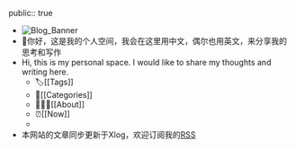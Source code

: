 public:: true

- ![Blog_Banner](https://wallpaperaccess.com/full/1146672.jpg)
- 👋你好，这是我的个人空间，我会在这里用中文，偶尔也用英文，来分享我的思考和写作
- Hi, this is my personal space. I would like to share my thoughts and writing here.
	- 🏷️[[Tags]]
	- 📝[[Categories]]
	- 👨🏻‍🎨[[About]]
	- ⏰️[[Now]]
	-
- 本网站的文章同步更新于Xlog，欢迎订阅我的[RSS](https://xlog.muziyancheng.com/feed)